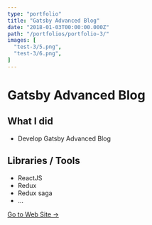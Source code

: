 ```yaml
---
type: "portfolio"
title: "Gatsby Advanced Blog"
date: "2018-01-03T00:00:00.000Z"
path: "/portfolios/portfolio-3/"
images: [
  "test-3/5.png",
  "test-3/6.png",
]
---
```


# Gatsby Advanced Blog

## What I did
- Develop Gatsby Advanced Blog

## Libraries / Tools
- ReactJS
- Redux
- Redux saga
- ...

[Go to Web Site →](https://github.com/wonism/gatsby-advanced-blog)
